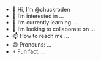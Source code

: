 - 👋 Hi, I’m @chuckroden
- 👀 I’m interested in ...
- 🌱 I’m currently learning ...
- 💞️ I’m looking to collaborate on ...
- 📫 How to reach me ...
- 😄 Pronouns: ...
- ⚡ Fun fact: ...

<!---
chuckroden/chuckroden is a ✨ special ✨ repository because its `README.md` (this file) appears on your GitHub profile.
You can click the Preview link to take a look at your changes.
--->
